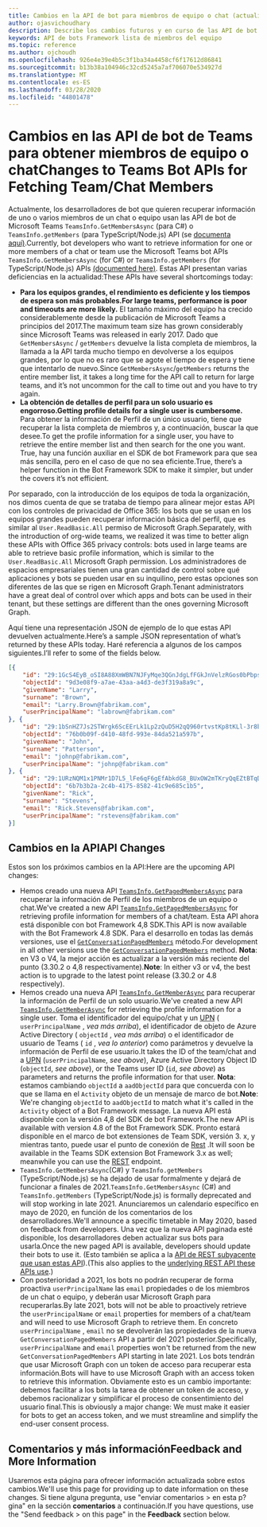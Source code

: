 ```yaml
---
title: Cambios en la API de bot para miembros de equipo o chat (actualización de 2020)
author: ojasvichoudhary
description: Describe los cambios futuros y en curso de las API de bot que se usan para recuperar miembros de equipos y chats
keywords: API de bots Framework lista de miembros del equipo
ms.topic: reference
ms.author: ojchoudh
ms.openlocfilehash: 926e4e39e4b5c3f1ba34a4458cf6f17612d86841
ms.sourcegitcommit: b13b38a104946c32cd5245a7af706070e534927d
ms.translationtype: MT
ms.contentlocale: es-ES
ms.lasthandoff: 03/28/2020
ms.locfileid: "44801478"
---
```

# <a name="changes-to-teams-bot-apis-for-fetching-teamchat-members"></a><span data-ttu-id="38c67-104">Cambios en las API de bot de Teams para obtener miembros de equipo o chat</span><span class="sxs-lookup"><span data-stu-id="38c67-104">Changes to Teams Bot APIs for Fetching Team/Chat Members</span></span>

<span data-ttu-id="38c67-105">Actualmente, los desarrolladores de bot que quieren recuperar información de uno o varios miembros de un chat o equipo usan las API de bot de Microsoft Teams `TeamsInfo.GetMembersAsync` (para C#) o `TeamsInfo.getMembers` (para TypeScript/Node.js) API (se [documenta aquí)](https://docs.microsoft.com/microsoftteams/platform/bots/how-to/get-teams-context?tabs=dotnet#fetching-the-roster-or-user-profile).</span><span class="sxs-lookup"><span data-stu-id="38c67-105">Currently, bot developers who want to retrieve information for one or more members of a chat or team use the Microsoft Teams bot APIs `TeamsInfo.GetMembersAsync` (for C#) or `TeamsInfo.getMembers` (for TypeScript/Node.js) APIs [(documented here)](https://docs.microsoft.com/microsoftteams/platform/bots/how-to/get-teams-context?tabs=dotnet#fetching-the-roster-or-user-profile).</span></span> <span data-ttu-id="38c67-106">Estas API presentan varias deficiencias en la actualidad:</span><span class="sxs-lookup"><span data-stu-id="38c67-106">These APIs have several shortcomings today:</span></span>

* <span data-ttu-id="38c67-107">**Para los equipos grandes, el rendimiento es deficiente y los tiempos de espera son más probables.**</span><span class="sxs-lookup"><span data-stu-id="38c67-107">**For large teams, performance is poor and timeouts are more likely.**</span></span> <span data-ttu-id="38c67-108">El tamaño máximo del equipo ha crecido considerablemente desde la publicación de Microsoft Teams a principios del 2017.</span><span class="sxs-lookup"><span data-stu-id="38c67-108">The maximum team size has grown considerably since Microsoft Teams was released in early 2017.</span></span> <span data-ttu-id="38c67-109">Dado que `GetMembersAsync` / `getMembers` devuelve la lista completa de miembros, la llamada a la API tarda mucho tiempo en devolverse a los equipos grandes, por lo que no es raro que se agote el tiempo de espera y tiene que intentarlo de nuevo.</span><span class="sxs-lookup"><span data-stu-id="38c67-109">Since `GetMembersAsync`/`getMembers` returns the entire member list, it takes a long time for the API call to return for large teams, and it’s not uncommon for the call to time out and you have to try again.</span></span>
* <span data-ttu-id="38c67-110">**La obtención de detalles de perfil para un solo usuario es engorroso.**</span><span class="sxs-lookup"><span data-stu-id="38c67-110">**Getting profile details for a single user is cumbersome.**</span></span> <span data-ttu-id="38c67-111">Para obtener la información de Perfil de un único usuario, tiene que recuperar la lista completa de miembros y, a continuación, buscar la que desee.</span><span class="sxs-lookup"><span data-stu-id="38c67-111">To get the profile information for a single user, you have to retrieve the entire member list and then search for the one you want.</span></span> <span data-ttu-id="38c67-112">True, hay una función auxiliar en el SDK de bot Framework para que sea más sencilla, pero en el caso de que no sea eficiente.</span><span class="sxs-lookup"><span data-stu-id="38c67-112">True, there’s a helper function in the Bot Framework SDK to make it simpler, but under the covers it’s not efficient.</span></span>

<span data-ttu-id="38c67-113">Por separado, con la introducción de los equipos de toda la organización, nos dimos cuenta de que se trataba de tiempo para alinear mejor estas API con los controles de privacidad de Office 365: los bots que se usan en los equipos grandes pueden recuperar información básica del perfil, que es similar al `User.ReadBasic.All` permiso de Microsoft Graph.</span><span class="sxs-lookup"><span data-stu-id="38c67-113">Separately, with the introduction of org-wide teams, we realized it was time to better align these APIs with Office 365 privacy controls: bots used in large teams are able to retrieve basic profile information, which is similar to the `User.ReadBasic.All` Microsoft Graph permission.</span></span> <span data-ttu-id="38c67-114">Los administradores de espacios empresariales tienen una gran cantidad de control sobre qué aplicaciones y bots se pueden usar en su inquilino, pero estas opciones son diferentes de las que se rigen en Microsoft Graph.</span><span class="sxs-lookup"><span data-stu-id="38c67-114">Tenant administrators have a great deal of control over which apps and bots can be used in their tenant, but these settings are different than the ones governing Microsoft Graph.</span></span>

<span data-ttu-id="38c67-115">Aquí tiene una representación JSON de ejemplo de lo que estas API devuelven actualmente.</span><span class="sxs-lookup"><span data-stu-id="38c67-115">Here’s a sample JSON representation of what’s returned by these APIs today.</span></span> <span data-ttu-id="38c67-116">Haré referencia a algunos de los campos siguientes.</span><span class="sxs-lookup"><span data-stu-id="38c67-116">I’ll refer to some of the fields below.</span></span>

```json
[{
    "id": "29:1GcS4EyB_oSI8A88XmWBN7NJFyMqe3QGnJdgLfFGkJnVelzRGos0bPbpsfJjcbAD22bmKc4GMbrY2g4JDrrA8vM06X1-cHHle4zOE6U4ttcc",
    "objectId": "9d3e08f9-a7ae-43aa-a4d3-de3f319a8a9c",
    "givenName": "Larry",
    "surname": "Brown",
    "email": "Larry.Brown@fabrikam.com",
    "userPrincipalName": "labrown@fabrikam.com"
}, {
    "id": "29:1bSnHZ7Js2STWrgk6ScEErLk1Lp2zQuD5H2qQ960rtvstKp8tKLl-3r8b6DoW0QxZimuTxk_kupZ1DBMpvIQQUAZL-PNj0EORDvRZXy8kvWk",
    "objectId": "76b0b09f-d410-48fd-993e-84da521a597b",
    "givenName": "John",
    "surname": "Patterson",
    "email": "johnp@fabrikam.com",
    "userPrincipalName": "johnp@fabrikam.com"
}, {
    "id": "29:1URzNQM1x1PNMr1D7L5_lFe6qF6gEfAbkdG8_BUxOW2mTKryQqEZtBTqDt10-MghkzjYDuUj4KG6nvg5lFAyjOLiGJ4jzhb99WrnI7XKriCs",
    "objectId": "6b7b3b2a-2c4b-4175-8582-41c9e685c1b5",
    "givenName": "Rick",
    "surname": "Stevens",
    "email": "Rick.Stevens@fabrikam.com",
    "userPrincipalName": "rstevens@fabrikam.com"
}]
```

## <a name="api-changes"></a><span data-ttu-id="38c67-117">Cambios en la API</span><span class="sxs-lookup"><span data-stu-id="38c67-117">API Changes</span></span>
<span data-ttu-id="38c67-118">Estos son los próximos cambios en la API:</span><span class="sxs-lookup"><span data-stu-id="38c67-118">Here are the upcoming API changes:</span></span>

* <span data-ttu-id="38c67-119">Hemos creado una nueva API [`TeamsInfo.GetPagedMembersAsync`](https://docs.microsoft.com/microsoftteams/platform/bots/how-to/get-teams-context?tabs=dotnet#fetching-the-roster-or-user-profile) para recuperar la información de Perfil de los miembros de un equipo o chat.</span><span class="sxs-lookup"><span data-stu-id="38c67-119">We've created a new API [`TeamsInfo.GetPagedMembersAsync`](https://docs.microsoft.com/microsoftteams/platform/bots/how-to/get-teams-context?tabs=dotnet#fetching-the-roster-or-user-profile) for retrieving profile information for members of a chat/team.</span></span> <span data-ttu-id="38c67-120">Esta API ahora está disponible con bot Framework 4,8 SDK.</span><span class="sxs-lookup"><span data-stu-id="38c67-120">This API is now available with the Bot Framework 4.8 SDK.</span></span> <span data-ttu-id="38c67-121">Para el desarrollo en todas las demás versiones, use el [`GetConversationPagedMembers`](https://docs.microsoft.com/dotnet/api/microsoft.bot.connector.conversationsextensions.getconversationpagedmembersasync?view=botbuilder-dotnet-stable) método.</span><span class="sxs-lookup"><span data-stu-id="38c67-121">For development in all other versions use the [`GetConversationPagedMembers`](https://docs.microsoft.com/dotnet/api/microsoft.bot.connector.conversationsextensions.getconversationpagedmembersasync?view=botbuilder-dotnet-stable) method.</span></span> <span data-ttu-id="38c67-122">**Nota**: en V3 o V4, la mejor acción es actualizar a la versión más reciente del punto (3.30.2 o 4,8 respectivamente).</span><span class="sxs-lookup"><span data-stu-id="38c67-122">**Note**: In either v3 or v4, the best action is to upgrade to the latest point release (3.30.2 or 4.8 respectively).</span></span> 
* <span data-ttu-id="38c67-123">Hemos creado una nueva API [`TeamsInfo.GetMemberAsync`](https://docs.microsoft.com/microsoftteams/platform/bots/how-to/get-teams-context?tabs=dotnet#get-single-member-details) para recuperar la información de Perfil de un solo usuario.</span><span class="sxs-lookup"><span data-stu-id="38c67-123">We've created a new API [`TeamsInfo.GetMemberAsync`](https://docs.microsoft.com/microsoftteams/platform/bots/how-to/get-teams-context?tabs=dotnet#get-single-member-details) for retrieving the profile information for a single user.</span></span> <span data-ttu-id="38c67-124">Toma el identificador del equipo/chat y un [UPN](https://docs.microsoft.com/windows/win32/ad/naming-properties#userprincipalname) ( `userPrincipalName` , *vea más arriba*), el identificador de objeto de Azure Active Directory ( `objectId` , *vea más arriba*) o el identificador de usuario de Teams ( `id` , *vea lo anterior*) como parámetros y devuelve la información de Perfil de ese usuario.</span><span class="sxs-lookup"><span data-stu-id="38c67-124">It takes the ID of the team/chat and a [UPN](https://docs.microsoft.com/windows/win32/ad/naming-properties#userprincipalname) (`userPrincipalName`, *see above*), Azure Active Directory Object ID (`objectId`, *see above*), or the Teams user ID (`id`, *see above*) as parameters and returns the profile information for that user.</span></span> <span data-ttu-id="38c67-125">**Nota**: estamos cambiando `objectId` a `aadObjectId` para que concuerda con lo que se llama en el `Activity` objeto de un mensaje de marco de bot.</span><span class="sxs-lookup"><span data-stu-id="38c67-125">**Note**: We're changing `objectId` to `aadObjectId` to match what it's called in the `Activity` object of a Bot Framework message.</span></span> <span data-ttu-id="38c67-126">La nueva API está disponible con la versión 4,8 del SDK de bot Framework.</span><span class="sxs-lookup"><span data-stu-id="38c67-126">The new API is available with version 4.8 of the Bot Framework SDK.</span></span> <span data-ttu-id="38c67-127">Pronto estará disponible en el marco de bot extensiones de Team SDK, versión 3. x, y mientras tanto, puede usar el punto de conexión de [Rest](https://docs.microsoft.com/microsoftteams/platform/bots/how-to/get-teams-context?tabs=json#get-single-member-details) .</span><span class="sxs-lookup"><span data-stu-id="38c67-127">It will soon be available in the Teams SDK extension Bot Framework 3.x as well; meanwhile you can use the [REST](https://docs.microsoft.com/microsoftteams/platform/bots/how-to/get-teams-context?tabs=json#get-single-member-details) endpoint.</span></span>
* <span data-ttu-id="38c67-128">`TeamsInfo.GetMembersAsync`(C#) y `TeamsInfo.getMembers` (TypeScript/Node.js) se ha dejado de usar formalmente y dejará de funcionar a finales de 2021.</span><span class="sxs-lookup"><span data-stu-id="38c67-128">`TeamsInfo.GetMembersAsync` (C#) and `TeamsInfo.getMembers` (TypeScript/Node.js) is formally deprecated and will stop working in late 2021.</span></span> <span data-ttu-id="38c67-129">Anunciaremos un calendario específico en mayo de 2020, en función de los comentarios de los desarrolladores.</span><span class="sxs-lookup"><span data-stu-id="38c67-129">We'll announce a specific timetable in May 2020, based on feedback from developers.</span></span> <span data-ttu-id="38c67-130">Una vez que la nueva API paginada esté disponible, los desarrolladores deben actualizar sus bots para usarla.</span><span class="sxs-lookup"><span data-stu-id="38c67-130">Once the new paged API is available, developers should update their bots to use it.</span></span> <span data-ttu-id="38c67-131">(Esto también se aplica a la [API de REST subyacente que usan estas API](https://docs.microsoft.com/microsoftteams/platform/bots/how-to/get-teams-context?tabs=json#tabpanel_CeZOj-G++Q_json)).</span><span class="sxs-lookup"><span data-stu-id="38c67-131">(This also applies to the [underlying REST API these APIs use](https://docs.microsoft.com/microsoftteams/platform/bots/how-to/get-teams-context?tabs=json#tabpanel_CeZOj-G++Q_json).)</span></span>
* <span data-ttu-id="38c67-132">Con posterioridad a 2021, los bots no podrán recuperar de forma proactiva `userPrincipalName` las `email` propiedades o de los miembros de un chat o equipo, y deberán usar Microsoft Graph para recuperarlas.</span><span class="sxs-lookup"><span data-stu-id="38c67-132">By late 2021, bots will not be able to proactively retrieve the `userPrincipalName` or `email` properties for members of a chat/team and will need to use Microsoft Graph to retrieve them.</span></span> <span data-ttu-id="38c67-133">En concreto `userPrincipalName` , `email` no se devolverán las propiedades de la nueva `GetConversationPagedMembers` API a partir del 2021 posterior.</span><span class="sxs-lookup"><span data-stu-id="38c67-133">Specifically, `userPrincipalName` and `email` properties won't be returned from the new `GetConversationPagedMembers` API starting in late 2021.</span></span> <span data-ttu-id="38c67-134">Los bots tendrán que usar Microsoft Graph con un token de acceso para recuperar esta información.</span><span class="sxs-lookup"><span data-stu-id="38c67-134">Bots will have to use Microsoft Graph with an access token to retrieve this information.</span></span> <span data-ttu-id="38c67-135">Obviamente esto es un cambio importante: debemos facilitar a los bots la tarea de obtener un token de acceso, y debemos racionalizar y simplificar el proceso de consentimiento del usuario final.</span><span class="sxs-lookup"><span data-stu-id="38c67-135">This is obviously a major change: We must make it easier for bots to get an access token, and we must streamline and simplify the end-user consent process.</span></span>

## <a name="feedback-and-more-information"></a><span data-ttu-id="38c67-136">Comentarios y más información</span><span class="sxs-lookup"><span data-stu-id="38c67-136">Feedback and More Information</span></span>
<span data-ttu-id="38c67-137">Usaremos esta página para ofrecer información actualizada sobre estos cambios.</span><span class="sxs-lookup"><span data-stu-id="38c67-137">We'll use this page for providing up to date information on these changes.</span></span> <span data-ttu-id="38c67-138">Si tiene alguna pregunta, use "enviar comentarios > en esta p? gina" en la sección **comentarios** a continuación.</span><span class="sxs-lookup"><span data-stu-id="38c67-138">If you have questions, use the "Send feedback > on this page" in the **Feedback** section below.</span></span> 
